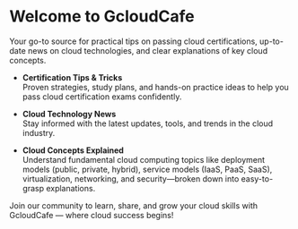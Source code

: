 # Welcome to GcloudCafe

Your go-to source for practical tips on passing cloud certifications, up-to-date news on cloud technologies, and clear explanations of key cloud concepts.

- **Certification Tips & Tricks**  
  Proven strategies, study plans, and hands-on practice ideas to help you pass cloud certification exams confidently.

- **Cloud Technology News**  
  Stay informed with the latest updates, tools, and trends in the cloud industry.

- **Cloud Concepts Explained**  
  Understand fundamental cloud computing topics like deployment models (public, private, hybrid), service models (IaaS, PaaS, SaaS), virtualization, networking, and security—broken down into easy-to-grasp explanations.

Join our community to learn, share, and grow your cloud skills with GcloudCafe — where cloud success begins!
